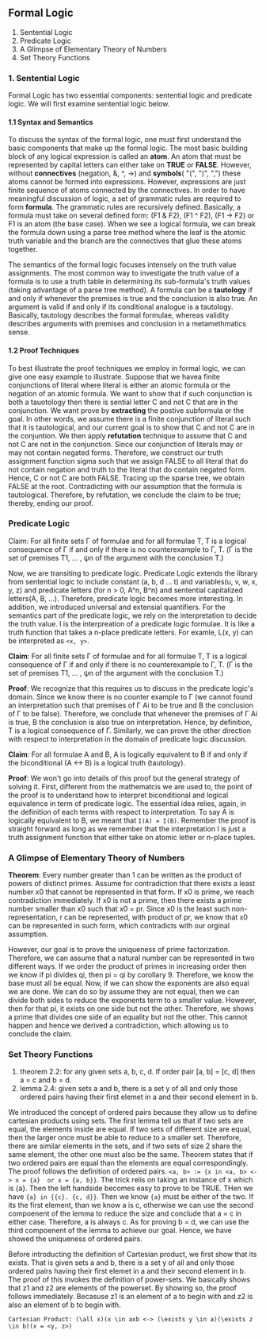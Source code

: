## Formal Logic 

1. Sentential Logic
2. Predicate Logic
3. A Glimpse of Elementary Theory of Numbers
4. Set Theory Functions


### 1. Sentential Logic

Formal Logic has two essential components: sentential logic and predicate logic. We will first examine sentential logic below. 

#### 1.1 Syntax and Semantics 

To discuss the syntax of the formal logic, one must first understand the basic components that make up the formal logic. The most basic building block of any logical expression is called an __atom__. An atom that must be represented by capital letters can either take on __TRUE__ or __FALSE__. However, without __connectives__ (negation, &, ^, ->) and __symbols__( "(", ")", ",") these atoms cannot be formed into expressions. However, expressions are just finite sequence of atoms connected by the connectives. In order to have meaningful discussion of logic, a set of grammatic rules are required to form __formula__. The grammatic rules are recursively defined. Basically, a formula must take on several defined form: (F1 & F2), (F1 ^ F2), (F1 -> F2) or F1 is an atom (the base case). When we see a logical formula, we can break the formula down using a parse tree method where the leaf is the atomic truth variable and the branch are the connectives that glue these atoms together.  

The semantics of the formal logic focuses intensely on the truth value assignments. The most common way to investigate the truth value of a formula is to use a truth table in determining its sub-formula's truth values (taking advantage of a parse tree method). A formula can be a __tautology__ if and only if whenever the premises is true and the conclusion is also true. An argument is valid if and only if its conditional analogue is a tautology. Basically, tautology describes the formal formulae, whereas validity describes arguments with premises and conclusion in a metamethmatics sense. 

#### 1.2 Proof Techniques 

To best illustrate the proof techniques we employ in formal logic, we can give one easy example to illustrate. Suppose that we havea finite conjunctions of literal where literal is either an atomic formula or the negation of an atomic formula. We want to show that if such conjunction is both a tauotology then there is sential letter C and not C that are in the conjunction. We want prove by __extracting__ the postive subformula or the goal. In other words, we assume there is a finite conjunction of literal such that it is tautological, and our current goal is to show that C and not C are in the conjuntion. We then apply __refutation__ technique to assume that C and not C are not in the conjunction. Since our conjunction of literals may or may not contain negated forms. Therefore, we construct our truth assignment function sigma such that we assign FALSE to all literal that do not contain negation and truth to the literal that do contain negated form. Hence, C or not C are both FALSE. Tracing up the sparse tree, we obtain FALSE at the root. Contradicting with our assumption that the formula is tautological. Therefore, by refutation, we conclude the claim to be true; thereby, ending our proof. 

### Predicate Logic

Claim: For all finite sets Γ of formulae and for all formulae T, T is a logical consequence of Γ if and only if there is no counterexample to Γ, T. (Γ is the set of premises T1, … , ψn of the argument with the conclusion T.)

Now, we are transiting to predicate logic. Predicate Logic extends the library from sentential logic to include constant (a, b, d ... t) and variables(u, v, w, x, y, z) and predicate letters (for n > 0, A^n, B^n) and sentential capitalized letters(A, B, ...). Therefore, predicate logic becomes more interesting. In addition, we introduced universal and extensial quantifiers. For the semantics part of the predicate logic, we rely on the interpretation to decide the truth value. I is the interpreation of a predicate logic formulae. It is like a truth function that takes a n-place predicate letters. For examle, L(x, y) can be interpreted as `<x, y>`. 

__Claim__: For all finite sets Γ of formulae and for all formulae T, T is a logical consequence of Γ if and only if there is no counterexample to Γ, T. (Γ is the set of premises T1, … , ψn of the argument with the conclusion T.)

__Proof__: We recognize that this requires us to discuss in the predicate logic's domain. Since we know there is no counter example to Γ (we cannot found an interpretation such that premises of Γ Ai to be true and B the conclusion of Γ to be false). Therefore, we conclude that whenever the premises of Γ Ai is true, B the conclusion is also true on interpretation. Hence, by definition, T is a logical consequence of Γ. Similarly, we can prove the other direction with respect to interpretation in the domain of predicate logic discussion. 

__Claim__:  For all formulae A and B, A is logically equivalent to B if and only if the biconditional (A <-> B) is a logical truth (tautology). 

__Proof__:  We won't go into details of this proof but the general strategy of solving it. First, different from the mathematcis we are used to, the point of the proof is to understand how to interpret biconditional and logical equivalence in term of predicate logic. The essential idea relies, again, in the definition of each terms with respect to interpretation. To say A is logically equivalent to B, we meant that `I(A) = I(B)`. Remember the proof is straight forward as long as we remember that the interpretation I is just a truth assignment function that either take on atomic letter or n-place tuples. 

###  A Glimpse of Elementary Theory of Numbers

__Theorem__: Every number greater than 1 can be written as the product of powers of distinct primes. Assume for contradiction that there exists a least number x0 that cannot be represented in that form. If x0 is prime, we reach contradiction immediately. If x0 is not a prime, then there exists a prime number smaller than x0 such that x0 = pr. Since x0 is the least such non-representation, r can be represented, with product of pr, we know that x0 can be represented in such form, which contradicts with our orginal assumption. 

However, our goal is to prove the uniqueness of prime factorization. Therefore, we can assume that a natural number can be represented in two different ways. If we order the product of primes in increasing order then we know if pi divides qi, then pi = qi by corollary 9. Therefore, we know the base must all be equal. Now, if we can show the exponents are also equal we are done. We can do so by assume they are not equal, then we can divide both sides to reduce the exponents term to a smaller value. However, then for that pi, it exists on one side but not the other. Therefore, we shows a prime that divides one side of an equality but not the other. This cannot happen and hence we derived a contradiction, which allowing us to conclude the claim. 

### Set Theory Functions 

1. theorem 2.2: for any given sets a, b, c, d. If order pair [a, b] = [c, d] then a = c and b = d. 
2. lemma 2.4: given sets a and b, there is a set y of all and only those ordered pairs having their first elemet in a and their second element in b. 

We introduced the concept of ordered pairs because they allow us to define cartesian products using sets. The first lemma tell us that if two sets are equal, the elements inside are equal. If two sets of different size are equal, then the larger once must be able to reduce to a smaller set. Therefore, there are similar elements in the sets, and if two sets of size 2 share the same element, the other one must also be the same. Theorem states that if two ordered pairs are equal than the elements are equal correspondingly. The proof follows the definition of ordered pairs. `<a, b> := {x in <a, b> <-> x = {a}  or x = {a, b}}`. The trick relis on taking an instance of x which is {a}. Then the left handside becomes easy to prove to be TRUE. THen we have `{a} in {{c}. {c, d}}`. Then we know `{a}` must be either of the two. If its the first element, than we know a is c, otherwise we can use the second compoenent of the lemma to reduce the size and conclude that a = c in either case. Therefore, a is always c. As for proving b = d, we can use the third compoenent of the lemma to achieve our goal. Hence, we have showed the uniqueness of ordered pairs. 

Before introducting the definition of Cartesian product, we first show that its exists. That is given sets a and b, there is a set y of all and only those ordered pairs having their first elemet in a and their second element in b. The proof of this invokes the definition of power-sets. We basically shows that z1 and z2 are elements of the powerset. By showing so, the proof follows immediately. Becasuse z1 is an element of a to begin with and z2 is also an element of b to begin with. 

`Cartesian Product: (\all x)(x \in axb <-> (\exists y \in a)(\exists z \in b)(x = <y, z>)`













